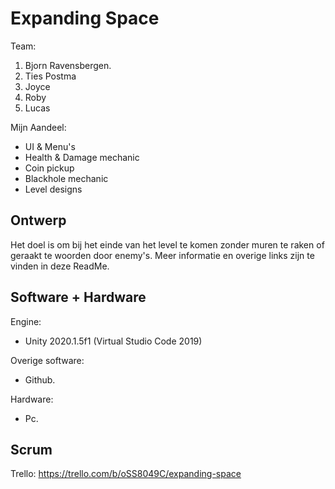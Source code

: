 # Expanding Space

Team:
1. Bjorn Ravensbergen.
2. Ties Postma
3. Joyce
4. Roby
5. Lucas

Mijn Aandeel:
- UI & Menu's
- Health & Damage mechanic
- Coin pickup
- Blackhole mechanic
- Level designs

## Ontwerp
Het doel is om bij het einde van het level te komen zonder muren te raken of geraakt te woorden door enemy's.
Meer informatie en overige links zijn te vinden in deze ReadMe.

## Software + Hardware
Engine:
- Unity 2020.1.5f1 (Virtual Studio Code 2019)

Overige software:
- Github.

Hardware:
- Pc.

## Scrum
Trello: https://trello.com/b/oSS8049C/expanding-space
